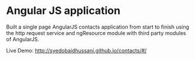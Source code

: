 # Angular JS application

Built a single page AngularJS contacts application from start to finish using the http request service and ngResource module with third party modules of AngularJS.

Live Demo: http://syedobaidhussani.github.io/contacts/#/


